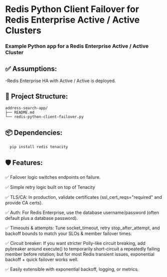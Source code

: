 
# Redis Python Client Failover for Redis Enterprise Active / Active Clusters

### Example Python app for a Redis Enterprise Active / Active Cluster

## ✅ Assumptions:
-Redis Enterprise HA with Active / Active is deployed.

## 📁 Project Structure:
```
address-search-app/
├── README.md
└── redis-python-client-failover.py
```

## 📦 Dependencies:
```
  pip install redis tenacity
```
## 🛡 Features:

✅ Failover logic switches endpoints on failure.

✅ Simple retry logic built on top of Tenacity

✅ TLS/CA: In production, validate certificates (ssl_cert_reqs="required" and provide CA certs).

✅ Auth: For Redis Enterprise, use the database username/password (often default plus a database password).

✅ Timeouts & attempts: Tune socket_timeout, retry stop_after_attempt, and backoff bounds to match your SLOs & member failover times.

✅ Circuit breaker: If you want stricter Polly-like circuit breaking, add pybreaker around execute() to temporarily short-circuit a repeatedly failing member before rotation; but for most Redis transient issues, exponential backoff + quick failover works well.

✅ Easily extensible with exponential backoff, logging, or metrics.

